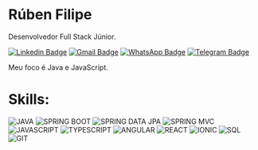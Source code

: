 # Rúben Filipe

Desenvolvedor Full Stack Júnior.

[![Linkedin Badge](https://img.shields.io/badge/LinkedIn-316192?style=flat-square&logo=linkedin&logoColor=white//www.linkedin.com/in/filipedev/)](https://www.linkedin.com/in/filipedev/)
[![Gmail Badge](https://img.shields.io/badge/Gmail-A52A2A?style=flat-square&logo=gmail&logoColor=white&link=mailto:rubenfilipeao@gmail.com)](mailto:rubenfilipeao@gmail.com)
[![WhatsApp Badge](https://img.shields.io/badge/-WhatsApp-006400?style=flat-square&logoColor=white&logo=whatsapp&link=https://api.whatsapp.com/send?phone=55+12+982657371)](https://wa.me/5551992711031)
[![Telegram Badge](https://img.shields.io/badge/-Telegram-316192?style=flat-square&logoColor=white&logo=telegram&link=https://t.me/filipeoliveira1)](https://t.me/filipeoliveira1)

Meu foco é Java e JavaScript.

# Skills:

![JAVA](https://img.shields.io/badge/Java-A52A2A?style=?style=flat-square&logoColor=white&logo=java)
![SPRING BOOT](https://img.shields.io/badge/-Spring_Boot-006400?style=flat-square&logoColor=white&logo=springboot)
![SPRING DATA JPA](https://img.shields.io/badge/-Spring_Data_JPA-006400?style=flat-square&logoColor=white&logo=springdata)
![SPRING MVC](https://img.shields.io/badge/-Spring_MVC-006400?style=flat-square&logoColor=white&logo=springmvc)
![JAVASCRIPT](https://img.shields.io/badge/-JavaScript-8B6914?style=flat-square&logoColor=white&logo=javascript)
![TYPESCRIPT](https://img.shields.io/badge/TypeScript-3178C6?style=flat-square&logoColor=white&logo=typescript)
![ANGULAR](https://img.shields.io/badge/Angular-DD0031?style=flat-square&logoColor=white&logo=angular)
![REACT](https://img.shields.io/badge/React-3178C6?style=flat-square&logoColor=white&logo=react)
![IONIC](https://img.shields.io/badge/Ionic-3880FF?style=flat-square&logoColor=white&logo=ionic)
![SQL](https://img.shields.io/badge/SQL-316192?style=flat-square&logoColor=white&logo=sql)
![GIT](https://img.shields.io/badge/-Git-A52A2A?style=flat-square&logoColor=white&logo=git)
